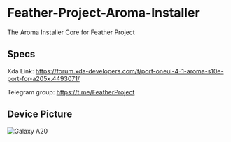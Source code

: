 # Feather-Project-Aroma-Installer
The Aroma Installer Core for Feather Project


## Specs
Xda Link: https://forum.xda-developers.com/t/port-oneui-4-1-aroma-s10e-port-for-a205x.4493071/

Telegram group: https://t.me/FeatherProject

## Device Picture
![Galaxy A20](https://fdn2.gsmarena.com/vv/bigpic/samsung-galaxy-a20e.jpg "Galaxy A20e")
